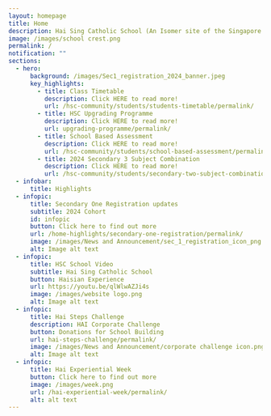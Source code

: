 ```yaml
---
layout: homepage
title: Home
description: Hai Sing Catholic School (An Isomer site of the Singapore Government)
image: /images/school crest.png
permalink: /
notification: ""
sections:
  - hero:
      background: /images/Sec1_registration_2024_banner.jpeg
      key_highlights:
        - title: Class Timetable
          description: Click HERE to read more!
          url: /hsc-community/students/students-timetable/permalink/
        - title: HSC Upgrading Programme
          description: Click HERE to read more!
          url: upgrading-programme/permalink/
        - title: School Based Assessment
          description: Click HERE to read more!
          url: /hsc-community/students/school-based-assessment/permalink/
        - title: 2024 Secondary 3 Subject Combination
          description: Click HERE to read more!
          url: /hsc-community/students/secondary-two-subject-combination/permalink/
  - infobar:
      title: Highlights
  - infopic:
      title: Secondary One Registration updates
      subtitle: 2024 Cohort
      id: infopic
      button: Click here to find out more
      url: /home-highlights/secondary-one-registration/permalink/
      image: /images/News and Announcement/sec_1_registration_icon_png.png
      alt: Image alt text
  - infopic:
      title: HSC School Video
      subtitle: Hai Sing Catholic School
      button: Haisian Experience
      url: https://youtu.be/qlWlwAZJi4s
      image: /images/website logo.png
      alt: Image alt text
  - infopic:
      title: Hai Steps Challenge
      description: HAI Corporate Challenge
      button: Donations for School Building
      url: hai-steps-challenge/permalink/
      image: /images/News and Announcement/corporate challenge icon.png
      alt: Image alt text
  - infopic:
      title: Hai Experiential Week
      button: Click here to find out more
      image: /images/week.png
      url: /hai-experiential-week/permalink/
      alt: alt text
---
```

